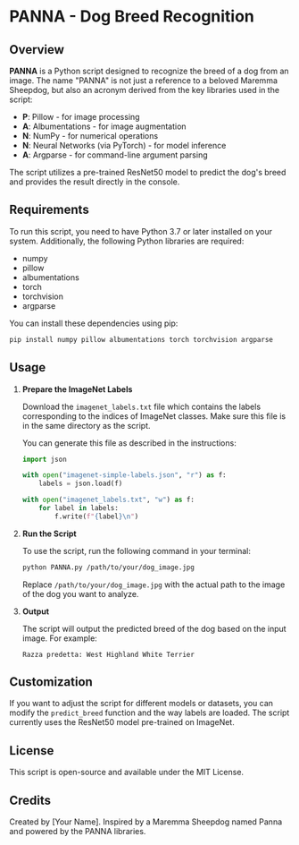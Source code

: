 # PANNA - Dog Breed Recognition

## Overview

**PANNA** is a Python script designed to recognize the breed of a dog from an image. The name "PANNA" is not just a reference to a beloved Maremma Sheepdog, but also an acronym derived from the key libraries used in the script:

- **P**: Pillow - for image processing
- **A**: Albumentations - for image augmentation
- **N**: NumPy - for numerical operations
- **N**: Neural Networks (via PyTorch) - for model inference
- **A**: Argparse - for command-line argument parsing

The script utilizes a pre-trained ResNet50 model to predict the dog's breed and provides the result directly in the console.

## Requirements

To run this script, you need to have Python 3.7 or later installed on your system. Additionally, the following Python libraries are required:

- numpy
- pillow
- albumentations
- torch
- torchvision
- argparse

You can install these dependencies using pip:

```bash
pip install numpy pillow albumentations torch torchvision argparse
```

## Usage

1. **Prepare the ImageNet Labels**

   Download the `imagenet_labels.txt` file which contains the labels corresponding to the indices of ImageNet classes. Make sure this file is in the same directory as the script.

   You can generate this file as described in the instructions:

   ```python
   import json

   with open("imagenet-simple-labels.json", "r") as f:
       labels = json.load(f)

   with open("imagenet_labels.txt", "w") as f:
       for label in labels:
           f.write(f"{label}\n")
   ```

2. **Run the Script**

   To use the script, run the following command in your terminal:

   ```bash
   python PANNA.py /path/to/your/dog_image.jpg
   ```

   Replace `/path/to/your/dog_image.jpg` with the actual path to the image of the dog you want to analyze.

3. **Output**

   The script will output the predicted breed of the dog based on the input image. For example:

   ```
   Razza predetta: West Highland White Terrier
   ```

## Customization

If you want to adjust the script for different models or datasets, you can modify the `predict_breed` function and the way labels are loaded. The script currently uses the ResNet50 model pre-trained on ImageNet.

## License

This script is open-source and available under the MIT License.

## Credits

Created by [Your Name]. Inspired by a Maremma Sheepdog named Panna and powered by the PANNA libraries.
